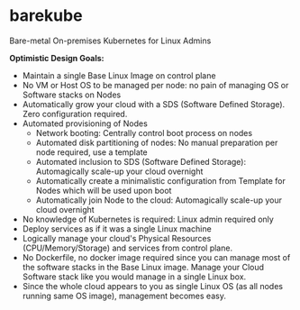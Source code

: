# barekube
 Bare-metal On-premises Kubernetes for Linux Admins


**Optimistic Design Goals:**
* Maintain a single Base Linux Image on control plane
* No VM or Host OS to be managed per node: no pain of managing OS or Software stacks on Nodes
* Automatically grow your cloud with a SDS (Software Defined Storage). Zero configuration required.
* Automated provisioning of Nodes
  * Network booting: Centrally control boot process on nodes
  * Automated disk partitioning of nodes: No manual preparation per node required, use a template
  * Automated inclusion to SDS (Software Defined Storage): Automagically scale-up your cloud overnight
  * Automatically create a minimalistic configuration from Template for Nodes which will be used upon boot
  * Automatically join Node to the cloud: Automagically scale-up your cloud overnight
* No knowledge of Kubernetes is required: Linux admin required only
* Deploy services as if it was a single Linux machine
* Logically manage your cloud's Physical Resources (CPU/Memory/Storage) and services from control plane.
* No Dockerfile, no docker image required since you can manage most of the software stacks in the Base Linux image. Manage your Cloud Software stack like you would manage in a single Linux box.
* Since the whole cloud appears to you as single Linux OS (as all nodes running same OS image), management becomes easy.


